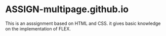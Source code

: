 # ASSIGN-multipage.github.io
This is an asssignment based on HTML and CSS. it gives basic knowledge on the implementation of FLEX.
